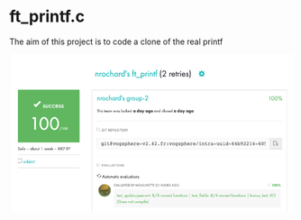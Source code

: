 # ft_printf.c
The aim of this project is to code a clone of the real printf

<img src="/result_42.png" alt="My cool logo"/>
